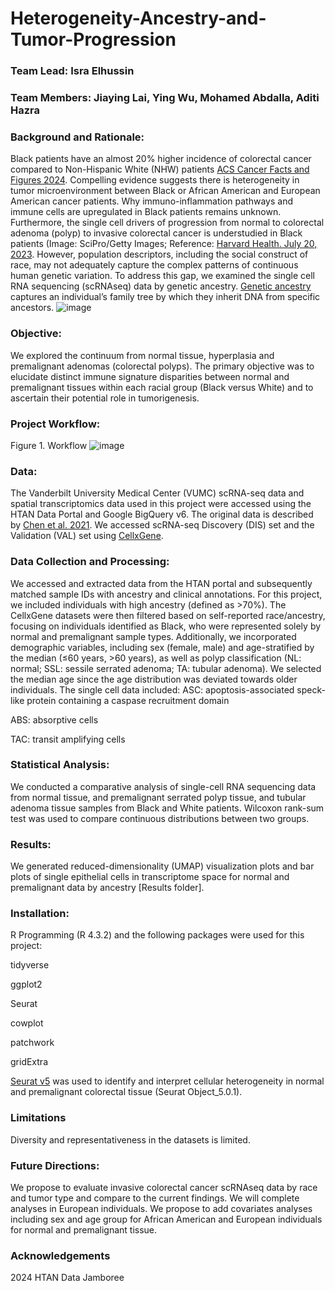 # Heterogeneity-Ancestry-and-Tumor-Progression
### Team Lead: Isra Elhussin

### Team Members: Jiaying Lai, Ying Wu, Mohamed Abdalla, Aditi Hazra

### Background and Rationale:
Black patients have an almost 20% higher incidence of colorectal cancer compared to Non-Hispanic White (NHW) patients [ACS Cancer Facts and Figures 2024](https://www.cancer.org/research/cancer-facts-statistics/all-cancer-facts-figures/2024-cancer-facts-figures.html). Compelling evidence suggests there is heterogeneity in tumor microenvironment between Black or African American and European American cancer patients. Why immuno-inflammation pathways and immune cells are upregulated in Black patients remains unknown. Furthermore, the single cell drivers of progression from normal to colorectal adenoma (polyp) to invasive colorectal cancer is understudied in Black patients (Image: SciPro/Getty Images; Reference: [Harvard Health. July 20, 2023](https://www.health.harvard.edu/diseases-and-conditions/they-found-colon-polyps-now-what). However, population descriptors, including the social construct of race, may not adequately capture the complex patterns of continuous human genetic variation. To address this gap, we examined the single cell RNA sequencing (scRNAseq) data by genetic ancestry. [Genetic ancestry](https://nap.nationalacademies.org/read/26902/chapter/1#ii) captures an individual’s family tree by which they inherit DNA from specific ancestors. 
![image](https://github.com/user-attachments/assets/d7e7f0b4-d6bc-4a73-bf41-dfa5d9052b9d)

### Objective: 
We explored the continuum from normal tissue, hyperplasia and premalignant adenomas (colorectal polyps). The primary objective was to elucidate distinct immune signature disparities between normal and premalignant tissues within each racial group (Black versus White) and to ascertain their potential role in tumorigenesis.

### Project Workflow:

Figure 1.  Workflow
![image](https://github.com/user-attachments/assets/23678e30-6083-4564-856e-37fc3daca475)


### Data:
The Vanderbilt University Medical Center (VUMC) scRNA-seq data and spatial transcriptomics data used in this project were accessed using the HTAN Data Portal and Google BigQuery v6. The original data is described by [Chen et al. 2021](https://www.cell.com/cell/fulltext/S0092-8674(21)01381-7?_returnURL=https%3A%2F%2Flinkinghub.elsevier.com%2Fretrieve%2Fpii%2FS0092867421013817%3Fshowall%3Dtrue).  We accessed scRNA-seq Discovery (DIS) set and the Validation (VAL) set using [CellxGene](https://cellxgene.cziscience.com/collections/a48f5033-3438-4550-8574-cdff3263fdfd). 


### Data Collection and Processing:
We accessed and extracted data from the HTAN portal and subsequently matched sample IDs with ancestry and clinical annotations. For this project, we included individuals with high ancestry (defined as >70%).  The CellxGene datasets were then filtered based on self-reported race/ancestry, focusing on individuals identified as Black, who were represented solely by normal and premalignant sample types. Additionally, we incorporated demographic variables, including sex (female, male) and age-stratified by the median (≤60 years, >60 years), as well as polyp classification (NL: normal; SSL: sessile serrated adenoma; TA: tubular adenoma). We selected the median age since the age distribution was deviated towards older individuals. 
The single cell data included:
ASC: apoptosis-associated speck-like protein containing a caspase recruitment domain 

ABS: absorptive cells 

TAC: transit amplifying cells 



### Statistical Analysis:
We conducted a comparative analysis of single-cell RNA sequencing data from normal tissue, and premalignant serrated polyp tissue, and tubular adenoma tissue samples from Black and White patients. Wilcoxon rank-sum test was used to compare continuous distributions between two groups.


### Results:
We generated reduced-dimensionality (UMAP) visualization plots and bar plots of single epithelial cells in transcriptome space for normal and premalignant data by ancestry [Results folder].



### Installation:
R Programming (R 4.3.2) and the following packages were used for this project: 

tidyverse

ggplot2

Seurat

cowplot

patchwork

gridExtra

[Seurat v5](https://satijalab.org/seurat/) was used to identify and interpret cellular heterogeneity in normal and premalignant colorectal tissue (Seurat Object_5.0.1).


### Limitations
Diversity and representativeness in the datasets is limited. 


### Future Directions:
We propose to evaluate invasive colorectal cancer scRNAseq data by race and tumor type and compare to the current findings.  We will complete analyses in European individuals. We propose to add covariates analyses including sex and age group for African American and European individuals for normal and premalignant tissue. 


### Acknowledgements
2024 HTAN Data Jamboree
